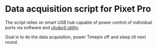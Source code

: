 # Data acquisition script for Pixet Pro

The script relies on smart USB hub capable of power control of individual ports via software and [uhubctl utility](https://github.com/mvp/uhubctl).

Goal is to do the data acquisition, power Timepix off and sleep till next round.
